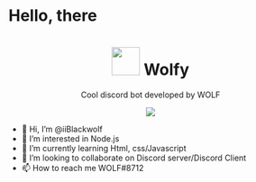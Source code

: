 # Hello, there

<h1 align="center"> <img src='https://cdn.discordapp.com/avatars/821655420410003497/9633a398fbdb33906862000c39d813cd.png?v=1' height='50'> Wolfy</h1>

<p align="center"> Cool discord bot developed by WOLF </p>

<p align="center">
    <img src="https://forthebadge.com/images/badges/made-with-javascript.svg"/>
</p>

- 👋 Hi, I’m @iiBlackwolf
- 👀 I’m interested in Node.js
- 🌱 I’m currently learning Html, css/Javascript
- 💞️ I’m looking to collaborate on Discord server/Discord Client
- 📫 How to reach me WOLF#8712

<!---
iiBlackwolf/iiBlackwolf is a ✨ special ✨ repository because its `README.md` (this file) appears on your GitHub profile.
You can click the Preview link to take a look at your changes.
--->
